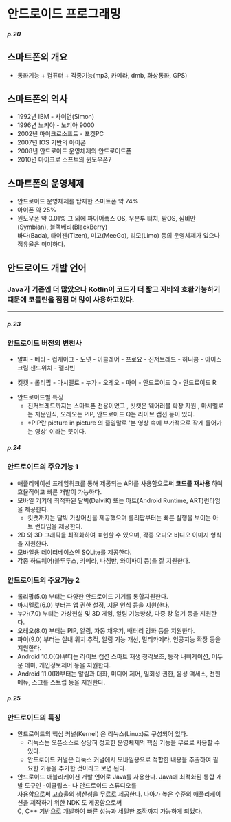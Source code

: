 # 안드로이드 프로그래밍

##### p.20
## 스마트폰의 개요
* 통화기능 + 컴퓨터 + 각종기능(mp3, 카메라, dmb, 화상통화, GPS)

## 스마트폰의 역사
* 1992년 IBM - 사이먼(Simon)
* 1996년 노키아 - 노키아 9000
* 2002년 마이크로소프트 - 포켓PC
* 2007년 IOS 기반의 아이폰
* 2008년 안드로이드 운영체제의 안드로이드폰
* 2010년 마이크로 소프트의 윈도우폰7

## 스마트폰의 운영체제
* 안드로이드 운영체제를 탑재한 스마트폰 약 74%
* 아이폰 약 25%
* 윈도우폰 약 0.01%
그 외에 파이어폭스 OS, 우분투 터치, 팜OS, 심비안(Symbian), 블랙베리(BlackBerry) <br> 
바다(Bada), 타이젠(Tizen), 미고(MeeGo), 리모(Limo) 등의 운영체제가 있으나 점유율은 미미하다.

## 안드로이드 개발 언어
### Java가 기존엔 더 많았으나 Kotlin이 코드가 더 짧고 자바와 호환가능하기 때문에 코틀린을 점점 더 많이 사용하고있다.

***

##### p.23
### 안드로이드 버전의 변천사
* 알파 - 베타 - 컵케이크 - 도넛 - 이클레어 - 프로요 - 진저브레드 - 허니콤 - 아이스크림 샌드위치 - 젤리빈 <br>
- 킷캣 - 롤리팝 - 마시멜로 - 누가 - 오레오 - 파이 - 안드로이드 Q - 안드로이드 R

* 안드로이드별 특징
  * 진저브레드까지는 스마트폰 전용이었고 , 킷캣은 웨어러블 확장 지원 , 마시멜로는 지문인식, 오레오는 PIP, 안드로이드 Q는 라이브 캡션 등이 있다.
  * *PIP란 picture in picture 의 줄임말로 '본 영상 속에 부가적으로 작게 들어가는 영상' 이라는 뜻이다.
  
 ##### p.24
 ### 안드로이드의 주요기능 1
 * 애플리케이션 프레임워크를 통해 제공되는 API를 사용함으로써 <b> 코드를 재사용 </b> 하여 효율적이고 빠른 개발이 가능하다.
 * 모바일 기기에 최적화된 달빅(DalviK) 또는 아트(Android Runtime, ART)런타임을 제공한다. 
   * 킷캣까지는 달빅 가상머신을 제공했으며 롤리팝부터는 빠른 실행을 보이는 아트 런타임을 제공한다.
 * 2D 와 3D 그래픽을 최적화하여 표현할 수 있으며, 각종 오디오 비디오 이미지 형식을 지원한다.
 * 모바일용 데이터베이스인 SQLite를 제공한다.
 * 각종 하드웨어(블루투스, 카메라, 나침반, 와이파이 등)을 잘 지원한다.
 
 
 ### 안드로이드의 주요기능 2
 * 롤리팝(5.0) 부터는 다양한 안드로이드 기기를 통합지원한다.
 * 마시멜로(6.0) 부터는 앱 권한 설정, 지문 인식 등을 지원한다.
 * 누가(7.0) 부터는 가상현실 및 3D 게임, 알림 기능향상, 다중 창 열기 등을 지원한다.
 * 오레오(8.0) 부터는 PIP, 알림, 자동 채우기, 배터리 강화 등을 지원한다.
 * 파이(9.0) 부터는 실내 위치 추적, 알림 기능 개선, 멀티카메라, 인공지능 확장 등을 지원한다.
 * Android 10.0(Q)부터는 라이브 캡션 스마트 재생 청각보조, 동작 내비게이션, 어두운 테마, 개인정보제어 등을 지원한다.
 * Android 11.0(R)부터는 알림과 대화, 미디어 제어, 일회성 권한, 음성 액세스, 전원 메뉴, 스크롤 스트립 등을 지원한다.
 
 ##### p.25
 ### 안드로이드의 특징
 * 안드로이드의 핵심 커널(Kernel) 은 리눅스(Linux)로 구성되어 있다. 
   * 리눅스는 오픈소스로 상당히 정교한 운영체제의 핵심 기능을 무료로 사용할 수 있다.
   * 안드로이드 커널은 리눅스 커널에서 모바일용으로 적합한 내용을 추출하여 필요한 기능을 추가한 것이라고 보면 된다.
 * 안드로이드 애블리케이션 개발 언어로 Java를 사용한다. Java에 최적화된 통합 개발 도구인 -이클립스- 나 안드로이드 스튜디오를 <br>
   사용함으로써 고효율의 생산성을 무료로 제공한다. 나아가 높은 수준의 애플리케이션을 제작하기 위한 NDK 도 제공함으로써 <br>
   C, C++ 기반으로 개발하여 빠른 성능과 세밀한 조작까지 가능하게 되었다.
   
   
